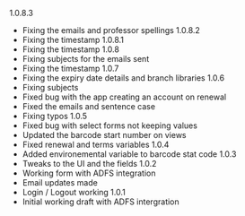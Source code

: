 1.0.8.3
- Fixing the emails and professor spellings
1.0.8.2
- Fixing the timestamp
1.0.8.1
- Fixing the timestamp
1.0.8
- Fixing subjects for the emails sent
- Fixing the timestamp
1.0.7
- Fixing the expiry date details and branch libraries
1.0.6
- Fixing subjects
- Fixed bug with the app creating an account on renewal
- Fixed the emails and sentence case
- Fixing typos
1.0.5
- Fixed bug with select forms not keeping values
- Updated the barcode start number on views
- Fixed renewal and terms variables
1.0.4
- Added environemental variable to barcode stat code
1.0.3
- Tweaks to the UI and the fields
1.0.2
- Working form with ADFS integration
- Email updates made
- Login / Logout working
1.0.1
- Initial working draft with ADFS intergration
